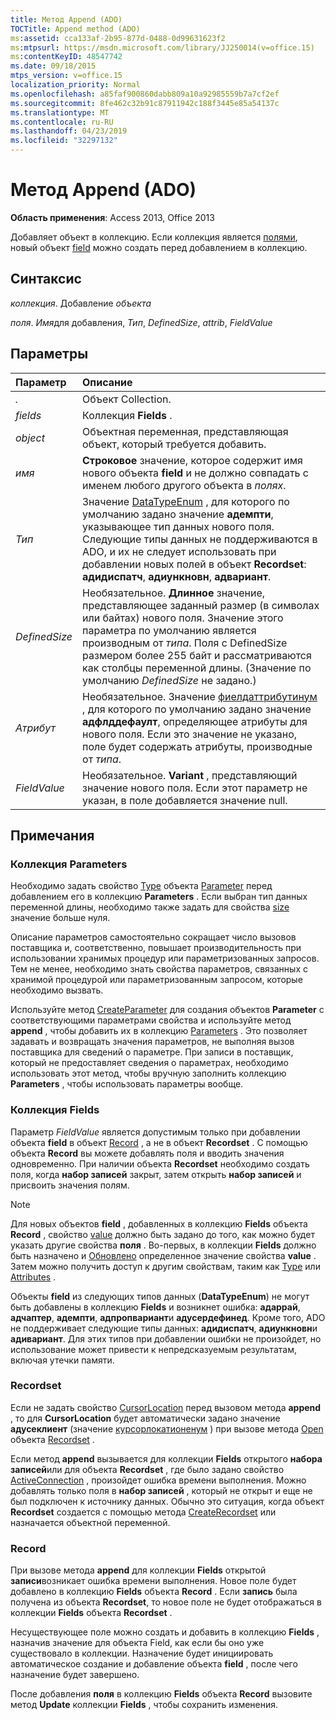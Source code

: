 ```yaml
---
title: Метод Append (ADO)
TOCTitle: Append method (ADO)
ms:assetid: cca133af-2b95-877d-0488-0d99631623f2
ms:mtpsurl: https://msdn.microsoft.com/library/JJ250014(v=office.15)
ms:contentKeyID: 48547742
ms.date: 09/18/2015
mtps_version: v=office.15
localization_priority: Normal
ms.openlocfilehash: a85faf900860dabb809a10a92985559b7a7cf2ef
ms.sourcegitcommit: 8fe462c32b91c87911942c188f3445e85a54137c
ms.translationtype: MT
ms.contentlocale: ru-RU
ms.lasthandoff: 04/23/2019
ms.locfileid: "32297132"
---
```

# <a name="append-method-ado"></a>Метод Append (ADO)

**Область применения**: Access 2013, Office 2013

Добавляет объект в коллекцию. Если коллекция является [полями](fields-collection-ado.md), новый объект [field](field-object-ado.md) можно создать перед добавлением в коллекцию.

## <a name="syntax"></a>Синтаксис

*коллекция*. Добавление *объекта*

*поля*. *Имя*для добавления, *Тип*, *DefinedSize*, *attrib*, *FieldValue*

## <a name="parameters"></a>Параметры

|Параметр|Описание|
|:--------|:----------|
|*.* |Объект Collection.|
|*fields* |Коллекция **Fields** .|
|*object* |Объектная переменная, представляющая объект, который требуется добавить.|
|*имя* |**Строковое** значение, которое содержит имя нового объекта **field** и не должно совпадать с именем любого другого объекта в *полях*.|
|*Тип* |Значение [DataTypeEnum](datatypeenum.md) , для которого по умолчанию задано значение **адемпти**, указывающее тип данных нового поля. Следующие типы данных не поддерживаются в ADO, и их не следует использовать при добавлении новых полей в объект **Recordset**: **адидиспатч**, **адиункновн**, **адвариант**.|
|*DefinedSize* |Необязательное. **Длинное** значение, представляющее заданный размер (в символах или байтах) нового поля. Значение этого параметра по умолчанию является производным от *типа*. Поля с DefinedSize размером более 255 байт и рассматриваются как столбцы переменной длины. (Значение по умолчанию *DefinedSize* не задано.)|
|*Атрибут* |Необязательное. Значение [фиелдаттрибутинум](fieldattributeenum.md) , для которого по умолчанию задано значение **адфлддефаулт**, определяющее атрибуты для нового поля. Если это значение не указано, поле будет содержать атрибуты, производные от *типа*.|
|*FieldValue* |Необязательное. **Variant** , представляющий значение нового поля. Если этот параметр не указан, в поле добавляется значение null.|

## <a name="remarks"></a>Примечания

### <a name="parameters-collection"></a>Коллекция Parameters

Необходимо задать свойство [Type](type-property-ado.md) объекта [Parameter](parameter-object-ado.md) перед добавлением его в коллекцию **Parameters** . Если выбран тип данных переменной длины, необходимо также задать для свойства [size](size-property-ado.md) значение больше нуля.

Описание параметров самостоятельно сокращает число вызовов поставщика и, соответственно, повышает производительность при использовании хранимых процедур или параметризованных запросов. Тем не менее, необходимо знать свойства параметров, связанных с хранимой процедурой или параметризованным запросом, которые необходимо вызвать.

Используйте метод [CreateParameter](createparameter-method-ado.md) для создания объектов **Parameter** с соответствующими параметрами свойства и используйте метод **append** , чтобы добавить их в коллекцию [Parameters](parameters-collection-ado.md) . Это позволяет задавать и возвращать значения параметров, не выполняя вызов поставщика для сведений о параметре. При записи в поставщик, который не предоставляет сведения о параметрах, необходимо использовать этот метод, чтобы вручную заполнить коллекцию **Parameters** , чтобы использовать параметры вообще.

### <a name="fields-collection"></a>Коллекция Fields

Параметр *FieldValue* является допустимым только при добавлении объекта **field** в объект [Record](record-object-ado.md) , а не в объект **Recordset** . С помощью объекта **Record** вы можете добавлять поля и вводить значения одновременно. При наличии объекта **Recordset** необходимо создать поля, когда **набор записей** закрыт, затем открыть **набор записей** и присвоить значения полям.


> [!NOTE]
> Для новых объектов **field** , добавленных в коллекцию **Fields** объекта **Record** , свойство [value](value-property-ado.md) должно быть задано до того, как можно будет указать другие свойства **поля** . Во-первых, в коллекции **Fields** должно быть назначено и [Обновлено](update-method-ado.md) определенное значение свойства **value** . Затем можно получить доступ к другим свойствам, таким как [Type](type-property-ado.md) или [Attributes](attributes-property-ado.md) .


Объекты **field** из следующих типов данных (**DataTypeEnum**) не могут быть добавлены в коллекцию **Fields** и возникнет ошибка: **адаррай**, **адчаптер**, **адемпти**, **адпропвариант**и **адусердефинед**. Кроме того, ADO не поддерживает следующие типы данных: **адидиспатч**, **адиункновн**и **адивариант**. Для этих типов при добавлении ошибки не произойдет, но использование может привести к непредсказуемым результатам, включая утечки памяти.

### <a name="recordset"></a>Recordset

Если не задать свойство [CursorLocation](cursorlocation-property-ado.md) перед вызовом метода **append** , то для **CursorLocation** будет автоматически задано значение **адусеклиент** (значение [курсорлокатионенум](cursorlocationenum.md) ) при вызове метода [Open](open-method-ado-recordset.md) объекта [Recordset](recordset-object-ado.md) .

Если метод **append** вызывается для коллекции **Fields** открытого **набора записей**или для объекта **Recordset** , где было задано свойство [ActiveConnection](activeconnection-property-ado.md) , произойдет ошибка времени выполнения. Можно добавлять только поля в **набор записей** , который не открыт и еще не был подключен к источнику данных. Обычно это ситуация, когда объект **Recordset** создается с помощью метода [CreateRecordset](createrecordset-method-rds.md) или назначается объектной переменной.

### <a name="record"></a>Record

При вызове метода **append** для коллекции **Fields** открытой **записи**возникает ошибка времени выполнения. Новое поле будет добавлено в коллекцию **Fields** объекта **Record** . Если **запись** была получена из объекта **Recordset**, то новое поле не будет отображаться в коллекции **Fields** объекта **Recordset** .

Несуществующее поле можно создать и добавить в коллекцию **Fields** , назначив значение для объекта Field, как если бы оно уже существовало в коллекции. Назначение будет инициировать автоматическое создание и добавление объекта **field** , после чего назначение будет завершено.

После добавления **поля** в коллекцию **Fields** объекта **Record** вызовите метод **Update** коллекции **Fields** , чтобы сохранить изменения.

